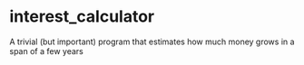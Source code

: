 # interest_calculator
A trivial (but important) program that estimates how much money grows in a span of a few years
